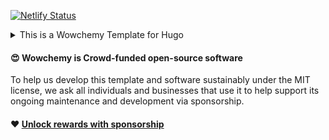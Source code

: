 [![Netlify Status](https://api.netlify.com/api/v1/badges/61a87e86-7622-4877-8be8-d67afa4f7038/deploy-status)](https://app.netlify.com/sites/eqdm-dev-xp/deploys)

<!--START_SECTION:activity-->

<!--END_SECTION:activity-->

<details>
  <summary>This is a Wowchemy Template for Hugo</summary>

  - 🌟 This began with the simple all-in-one [**Wowchemy Website Builder**](https://wowchemy.com/) for [Hugo](https://github.com/gohugoio/hugo).
  - 💁‍♀️ [Check out the latest demo](https://hugo-online-course.netlify.app/) of what you'll get in less than 10 minutes, or [view the showcase](https://wowchemy.com/user-stories/).
  - ⚡[**Wowchemy**](https://wowchemy.com) makes it easy to create a beautiful website for free. Edit your site in Markdown, Jupyter, or RStudio (via Blogdown), generate it with Hugo, and deploy with GitHub or Netlify. Customize anything on your site with widgets, themes, and language packs.
    - 👉 [**Get Started**](https://wowchemy.com/templates/)
    - 📚 [View the **documentation**](https://wowchemy.com/docs/)
    - 💬 [Chat with the **Wowchemy community**](https://discord.gg/z8wNYzb) or [**Hugo community**](https://discourse.gohugo.io)
    - 🐦 Twitter: [@wowchemy](https://twitter.com/wowchemy) [@GeorgeCushen](https://twitter.com/GeorgeCushen) [#MadeWithWowchemy](https://twitter.com/search?q=(%23MadeWithWowchemy%20OR%20%23MadeWithAcademic)&src=typed_query)
    - 💡 [Request a **feature** or report a **bug** for Wowchemy](https://github.com/wowchemy/wowchemy-hugo-modules/issues)
    - 📚 View the [Update Guide](https://wowchemy.com/docs/guide/update/) and [Release Notes](https://wowchemy.com/updates/)
</details>

#### 😍 Wowchemy is Crowd-funded open-source software

To help us develop this template and software sustainably under the MIT license, we ask all individuals and businesses that use it to help support its ongoing maintenance and development via sponsorship.

#### ❤️ [Unlock rewards with sponsorship](https://wowchemy.com/sponsor/)

<!--
## Demo image credits
- [Demo course image](https://unsplash.com/photos/JKUTrJ4vK00)
- [Hero elearning icon](https://www.flaticon.com/packs/online-education-25)
 [![Analytics](https://ga-beacon.appspot.com/UA-78646709-2/starter-online-course/readme?pixel)](https://github.com/igrigorik/ga-beacon) 
//-->
